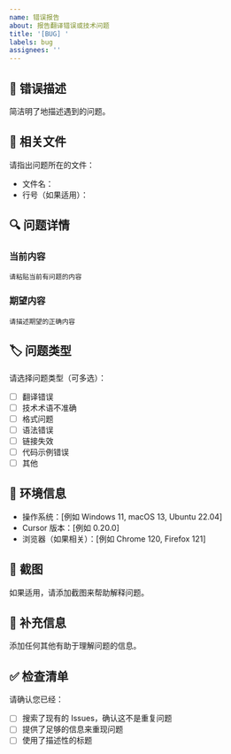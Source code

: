 ```yaml
---
name: 错误报告
about: 报告翻译错误或技术问题
title: '[BUG] '
labels: bug
assignees: ''
---
```


## 🐛 错误描述
简洁明了地描述遇到的问题。

## 📁 相关文件
请指出问题所在的文件：
- 文件名：
- 行号（如果适用）：

## 🔍 问题详情
### 当前内容
```
请粘贴当前有问题的内容
```

### 期望内容
```
请描述期望的正确内容
```

## 🏷️ 问题类型
请选择问题类型（可多选）：
- [ ] 翻译错误
- [ ] 技术术语不准确
- [ ] 格式问题
- [ ] 语法错误
- [ ] 链接失效
- [ ] 代码示例错误
- [ ] 其他

## 📱 环境信息
- 操作系统：[例如 Windows 11, macOS 13, Ubuntu 22.04]
- Cursor 版本：[例如 0.20.0]
- 浏览器（如果相关）：[例如 Chrome 120, Firefox 121]

## 📸 截图
如果适用，请添加截图来帮助解释问题。

## 📝 补充信息
添加任何其他有助于理解问题的信息。

## ✅ 检查清单
请确认您已经：
- [ ] 搜索了现有的 Issues，确认这不是重复问题
- [ ] 提供了足够的信息来重现问题
- [ ] 使用了描述性的标题
